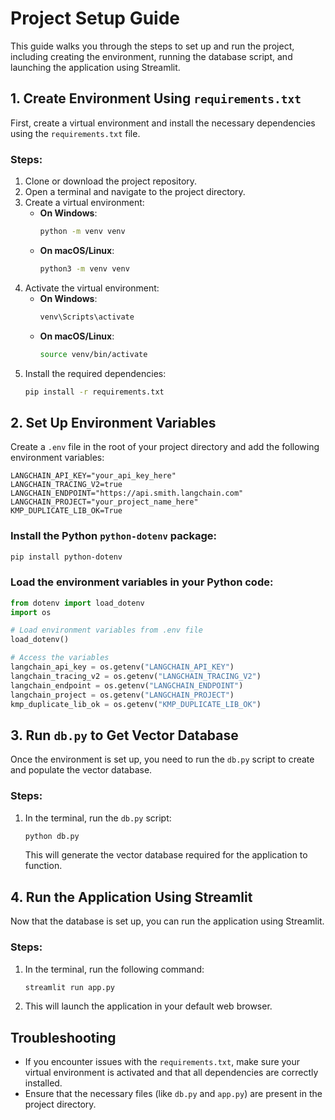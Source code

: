 
# Project Setup Guide

This guide walks you through the steps to set up and run the project, including creating the environment, running the database script, and launching the application using Streamlit.

## 1. Create Environment Using `requirements.txt`

First, create a virtual environment and install the necessary dependencies using the `requirements.txt` file.

### Steps: 
1. Clone or download the project repository.
2. Open a terminal and navigate to the project directory.
3. Create a virtual environment:
   - **On Windows**:
     ```bash
     python -m venv venv
     ```
   - **On macOS/Linux**:
     ```bash
     python3 -m venv venv
     ```
4. Activate the virtual environment:
   - **On Windows**:
     ```bash
     venv\Scripts\activate
     ```
   - **On macOS/Linux**:
     ```bash
     source venv/bin/activate
     ```
5. Install the required dependencies:
   ```bash
   pip install -r requirements.txt
   ```

## 2. Set Up Environment Variables

Create a `.env` file in the root of your project directory and add the following environment variables:

```env
LANGCHAIN_API_KEY="your_api_key_here"
LANGCHAIN_TRACING_V2=true
LANGCHAIN_ENDPOINT="https://api.smith.langchain.com"
LANGCHAIN_PROJECT="your_project_name_here"
KMP_DUPLICATE_LIB_OK=True
```

### Install the Python `python-dotenv` package:
```bash
pip install python-dotenv
```

### Load the environment variables in your Python code:

```python
from dotenv import load_dotenv
import os

# Load environment variables from .env file
load_dotenv()

# Access the variables
langchain_api_key = os.getenv("LANGCHAIN_API_KEY")
langchain_tracing_v2 = os.getenv("LANGCHAIN_TRACING_V2")
langchain_endpoint = os.getenv("LANGCHAIN_ENDPOINT")
langchain_project = os.getenv("LANGCHAIN_PROJECT")
kmp_duplicate_lib_ok = os.getenv("KMP_DUPLICATE_LIB_OK")
```

## 3. Run `db.py` to Get Vector Database

Once the environment is set up, you need to run the `db.py` script to create and populate the vector database.

### Steps:
1. In the terminal, run the `db.py` script:
   ```bash
   python db.py
   ```

   This will generate the vector database required for the application to function.

## 4. Run the Application Using Streamlit

Now that the database is set up, you can run the application using Streamlit.

### Steps:
1. In the terminal, run the following command:
   ```bash
   streamlit run app.py
   ```

2. This will launch the application in your default web browser.

## Troubleshooting

- If you encounter issues with the `requirements.txt`, make sure your virtual environment is activated and that all dependencies are correctly installed.
- Ensure that the necessary files (like `db.py` and `app.py`) are present in the project directory.
